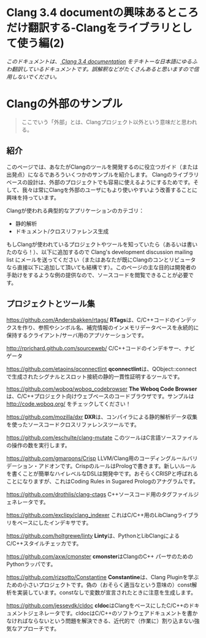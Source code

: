 # Clang 3.4 documentの興味あるところだけ翻訳する-Clangをライブラリとして使う編(2)
*このドキュメントは、[ Clang 3.4 documentation](http://clang.llvm.org/docs/index.html ) をテキトーな日本語にゆるふわ翻訳しているドキュメントです。誤解釈などがたくさんあると思いますので信用しないでください。*

# Clangの外部のサンプル
> ここでいう「外部」とは、Clangプロジェクト以外という意味だと思われる。

## 紹介
このページでは、あなたがClangのツールを開発するのに役立つガイド（または出発点）になるであろういくつかのサンプルを紹介します。
Clangのライブラリベースの設計は、外部のプロジェクトでも容易に使えるようにするためです。そして、我々は常にClangを外部のユーザにもより使いやすいよう改善することに興味を持っています。

Clangが使われる典型的なアプリケーションのカテゴリ：

* 静的解析
* ドキュメント/クロスリファレンス生成

もしClangが使われているプロジェクトやツールを知っていたら（あるいは書いたのなら！）、以下に追加するので Clang's development discussion mailing list にメールを送ってください（またはあなたが既にClangのコンとリビュータなら直接以下に追加して頂いても結構です）。このページの主な目的は開発者の手助けをするような例の提供なので、ソースコードを閲覧できることが必要です。

## プロジェクトとツール集
https://github.com/Andersbakken/rtags/
**RTags**は、C/C++コードのインデックスを作り、参照やシンボル名、補完情報のインメモリデータベースを永続的に保持するクライアント/サーバ用のアプリケーションです。


http://rprichard.github.com/sourceweb/
C/C++コードのインデキサー、ナビゲータ

https://github.com/etaoins/qconnectlint
**qconnectlint**は、QObject::connectで生成されたシグナルとスロット接続の静的一貫性証明するツールです。

https://github.com/woboq/woboq_codebrowser
**The Weboq Code Browser**は、C/C++プロジェクト向けウェブベースのコードブラウザです。サンプルは http://code.woboq.org/ をチェックしてください！

https://github.com/mozilla/dxr
**DXR**は、コンパイラによる静的解析データ収集を使ったソースコードクロスリファレンスツールです。

https://github.com/eschulte/clang-mutate
このツールはC言語ソースファイルの操作の数を実行します。

https://github.com/gmarpons/Crisp
LLVM/Clang用のコーディングルールバリデーション・アドオンです。CrispのルールはPrologで書きます。新しいルールを書くことが簡単なハイレベルなDSLは開発中です。おそらくCRISPと呼ばれることになりますが、これはCoding Rules in Sugared Prologのアナグラムです。

https://github.com/drothlis/clang-ctags
C++ソースコード用のタグファイルジェネレータです。

https://github.com/exclipy/clang_indexer
これはC/C++用のLibClangライブラリをベースにしたインデキサです。

https://github.com/holtgrewe/linty
**Linty**は、PythonとLibClangによるC/C++スタイルチェッカです。

https://github.com/axw/cmonster
**cmonster**はClangのC++ パーサのためのPythonラッパです。

https://github.com/rizsotto/Constantine
**Constantine**は、Clang Pluginを学ぶための小さいプロジェクトです。偽の（おそらく適当なという意味の）const解析を実装しています。constなしで変数が宣言されたときに注意を生成します。

https://github.com/jessevdk/cldoc
**cldoc**はClangをベースにしたC/C++のドキュメントジェネレータです。cldocはC/C++のソフトウェアドキュメントを書かなければならないという問題を解決できる、近代的で（作業に）割り込まない強気なアプローチです。